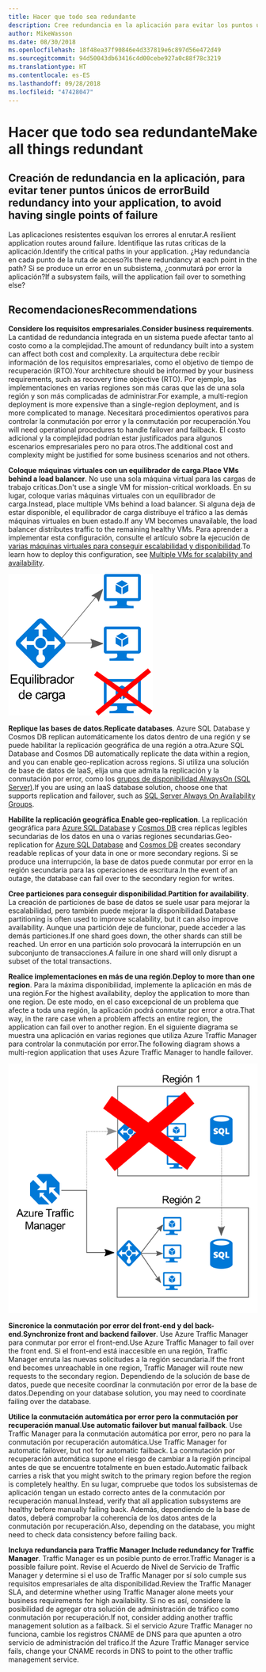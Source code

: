 ```yaml
---
title: Hacer que todo sea redundante
description: Cree redundancia en la aplicación para evitar los puntos únicos de error.
author: MikeWasson
ms.date: 08/30/2018
ms.openlocfilehash: 18f48ea37f90846e4d337819e6c897d56e472d49
ms.sourcegitcommit: 94d50043db63416c4d00cebe927a0c88f78c3219
ms.translationtype: HT
ms.contentlocale: es-ES
ms.lasthandoff: 09/28/2018
ms.locfileid: "47428047"
---
```

# <a name="make-all-things-redundant"></a><span data-ttu-id="1fd5f-103">Hacer que todo sea redundante</span><span class="sxs-lookup"><span data-stu-id="1fd5f-103">Make all things redundant</span></span>

## <a name="build-redundancy-into-your-application-to-avoid-having-single-points-of-failure"></a><span data-ttu-id="1fd5f-104">Creación de redundancia en la aplicación, para evitar tener puntos únicos de error</span><span class="sxs-lookup"><span data-stu-id="1fd5f-104">Build redundancy into your application, to avoid having single points of failure</span></span>

<span data-ttu-id="1fd5f-105">Las aplicaciones resistentes esquivan los errores al enrutar.</span><span class="sxs-lookup"><span data-stu-id="1fd5f-105">A resilient application routes around failure.</span></span> <span data-ttu-id="1fd5f-106">Identifique las rutas críticas de la aplicación.</span><span class="sxs-lookup"><span data-stu-id="1fd5f-106">Identify the critical paths in your application.</span></span> <span data-ttu-id="1fd5f-107">¿Hay redundancia en cada punto de la ruta de acceso?</span><span class="sxs-lookup"><span data-stu-id="1fd5f-107">Is there redundancy at each point in the path?</span></span> <span data-ttu-id="1fd5f-108">Si se produce un error en un subsistema, ¿conmutará por error la aplicación?</span><span class="sxs-lookup"><span data-stu-id="1fd5f-108">If a subsystem fails, will the application fail over to something else?</span></span>

## <a name="recommendations"></a><span data-ttu-id="1fd5f-109">Recomendaciones</span><span class="sxs-lookup"><span data-stu-id="1fd5f-109">Recommendations</span></span> 

<span data-ttu-id="1fd5f-110">**Considere los requisitos empresariales**.</span><span class="sxs-lookup"><span data-stu-id="1fd5f-110">**Consider business requirements**.</span></span> <span data-ttu-id="1fd5f-111">La cantidad de redundancia integrada en un sistema puede afectar tanto al costo como a la complejidad.</span><span class="sxs-lookup"><span data-stu-id="1fd5f-111">The amount of redundancy built into a system can affect both cost and complexity.</span></span> <span data-ttu-id="1fd5f-112">La arquitectura debe recibir información de los requisitos empresariales, como el objetivo de tiempo de recuperación (RTO).</span><span class="sxs-lookup"><span data-stu-id="1fd5f-112">Your architecture should be informed by your business requirements, such as recovery time objective (RTO).</span></span> <span data-ttu-id="1fd5f-113">Por ejemplo, las implementaciones en varias regiones son más caras que las de una sola región y son más complicadas de administrar.</span><span class="sxs-lookup"><span data-stu-id="1fd5f-113">For example, a multi-region deployment is more expensive than a single-region deployment, and is more complicated to manage.</span></span> <span data-ttu-id="1fd5f-114">Necesitará procedimientos operativos para controlar la conmutación por error y la conmutación por recuperación.</span><span class="sxs-lookup"><span data-stu-id="1fd5f-114">You will need operational procedures to handle failover and failback.</span></span> <span data-ttu-id="1fd5f-115">El costo adicional y la complejidad podrían estar justificados para algunos escenarios empresariales pero no para otros.</span><span class="sxs-lookup"><span data-stu-id="1fd5f-115">The additional cost and complexity might be justified for some business scenarios and not others.</span></span>

<span data-ttu-id="1fd5f-116">**Coloque máquinas virtuales con un equilibrador de carga**.</span><span class="sxs-lookup"><span data-stu-id="1fd5f-116">**Place VMs behind a load balancer**.</span></span> <span data-ttu-id="1fd5f-117">No use una sola máquina virtual para las cargas de trabajo críticas.</span><span class="sxs-lookup"><span data-stu-id="1fd5f-117">Don't use a single VM for mission-critical workloads.</span></span> <span data-ttu-id="1fd5f-118">En su lugar, coloque varias máquinas virtuales con un equilibrador de carga.</span><span class="sxs-lookup"><span data-stu-id="1fd5f-118">Instead, place multiple VMs behind a load balancer.</span></span> <span data-ttu-id="1fd5f-119">Si alguna deja de estar disponible, el equilibrador de carga distribuye el tráfico a las demás máquinas virtuales en buen estado.</span><span class="sxs-lookup"><span data-stu-id="1fd5f-119">If any VM becomes unavailable, the load balancer distributes traffic to the remaining healthy VMs.</span></span> <span data-ttu-id="1fd5f-120">Para aprender a implementar esta configuración, consulte el artículo sobre la ejecución de [varias máquinas virtuales para conseguir escalabilidad y disponibilidad][multi-vm-blueprint].</span><span class="sxs-lookup"><span data-stu-id="1fd5f-120">To learn how to deploy this configuration, see [Multiple VMs for scalability and availability][multi-vm-blueprint].</span></span>

![](./images/load-balancing.svg)

<span data-ttu-id="1fd5f-121">**Replique las bases de datos**.</span><span class="sxs-lookup"><span data-stu-id="1fd5f-121">**Replicate databases**.</span></span> <span data-ttu-id="1fd5f-122">Azure SQL Database y Cosmos DB replican automáticamente los datos dentro de una región y se puede habilitar la replicación geográfica de una región a otra.</span><span class="sxs-lookup"><span data-stu-id="1fd5f-122">Azure SQL Database and Cosmos DB automatically replicate the data within a region, and you can enable geo-replication across regions.</span></span> <span data-ttu-id="1fd5f-123">Si utiliza una solución de base de datos de IaaS, elija una que admita la replicación y la conmutación por error, como los [grupos de disponibilidad AlwaysOn (SQL Server)][sql-always-on].</span><span class="sxs-lookup"><span data-stu-id="1fd5f-123">If you are using an IaaS database solution, choose one that supports replication and failover, such as [SQL Server Always On Availability Groups][sql-always-on].</span></span> 

<span data-ttu-id="1fd5f-124">**Habilite la replicación geográfica**.</span><span class="sxs-lookup"><span data-stu-id="1fd5f-124">**Enable geo-replication**.</span></span> <span data-ttu-id="1fd5f-125">La replicación geográfica para [Azure SQL Database][sql-geo-replication] y [Cosmos DB][cosmosdb-geo-replication] crea réplicas legibles secundarias de los datos en una o varias regiones secundarias.</span><span class="sxs-lookup"><span data-stu-id="1fd5f-125">Geo-replication for [Azure SQL Database][sql-geo-replication] and [Cosmos DB][cosmosdb-geo-replication] creates secondary readable replicas of your data in one or more secondary regions.</span></span> <span data-ttu-id="1fd5f-126">Si se produce una interrupción, la base de datos puede conmutar por error en la región secundaria para las operaciones de escritura.</span><span class="sxs-lookup"><span data-stu-id="1fd5f-126">In the event of an outage, the database can fail over to the secondary region for writes.</span></span>

<span data-ttu-id="1fd5f-127">**Cree particiones para conseguir disponibilidad**.</span><span class="sxs-lookup"><span data-stu-id="1fd5f-127">**Partition for availability**.</span></span> <span data-ttu-id="1fd5f-128">La creación de particiones de base de datos se suele usar para mejorar la escalabilidad, pero también puede mejorar la disponibilidad.</span><span class="sxs-lookup"><span data-stu-id="1fd5f-128">Database partitioning is often used to improve scalability, but it can also improve availability.</span></span> <span data-ttu-id="1fd5f-129">Aunque una partición deje de funcionar, puede acceder a las demás particiones.</span><span class="sxs-lookup"><span data-stu-id="1fd5f-129">If one shard goes down, the other shards can still be reached.</span></span> <span data-ttu-id="1fd5f-130">Un error en una partición solo provocará la interrupción en un subconjunto de transacciones.</span><span class="sxs-lookup"><span data-stu-id="1fd5f-130">A failure in one shard will only disrupt a subset of the total transactions.</span></span> 

<span data-ttu-id="1fd5f-131">**Realice implementaciones en más de una región**.</span><span class="sxs-lookup"><span data-stu-id="1fd5f-131">**Deploy to more than one region**.</span></span> <span data-ttu-id="1fd5f-132">Para la máxima disponibilidad, implemente la aplicación en más de una región.</span><span class="sxs-lookup"><span data-stu-id="1fd5f-132">For the highest availability, deploy the application to more than one region.</span></span> <span data-ttu-id="1fd5f-133">De este modo, en el caso excepcional de un problema que afecte a toda una región, la aplicación podrá conmutar por error a otra.</span><span class="sxs-lookup"><span data-stu-id="1fd5f-133">That way, in the rare case when a problem affects an entire region, the application can fail over to another region.</span></span> <span data-ttu-id="1fd5f-134">En el siguiente diagrama se muestra una aplicación en varias regiones que utiliza Azure Traffic Manager para controlar la conmutación por error.</span><span class="sxs-lookup"><span data-stu-id="1fd5f-134">The following diagram shows a multi-region application that uses Azure Traffic Manager to handle failover.</span></span>

![](images/failover.svg)

<span data-ttu-id="1fd5f-135">**Sincronice la conmutación por error del front-end y del back-end**.</span><span class="sxs-lookup"><span data-stu-id="1fd5f-135">**Synchronize front and backend failover**.</span></span> <span data-ttu-id="1fd5f-136">Use Azure Traffic Manager para conmutar por error el front-end.</span><span class="sxs-lookup"><span data-stu-id="1fd5f-136">Use Azure Traffic Manager to fail over the front end.</span></span> <span data-ttu-id="1fd5f-137">Si el front-end está inaccesible en una región, Traffic Manager enruta las nuevas solicitudes a la región secundaria.</span><span class="sxs-lookup"><span data-stu-id="1fd5f-137">If the front end becomes unreachable in one region, Traffic Manager will route new requests to the secondary region.</span></span> <span data-ttu-id="1fd5f-138">Dependiendo de la solución de base de datos, puede que necesite coordinar la conmutación por error de la base de datos.</span><span class="sxs-lookup"><span data-stu-id="1fd5f-138">Depending on your database solution, you may need to coordinate failing over the database.</span></span> 

<span data-ttu-id="1fd5f-139">**Utilice la conmutación automática por error pero la conmutación por recuperación manual**.</span><span class="sxs-lookup"><span data-stu-id="1fd5f-139">**Use automatic failover but manual failback**.</span></span> <span data-ttu-id="1fd5f-140">Use Traffic Manager para la conmutación automática por error, pero no para la conmutación por recuperación automática.</span><span class="sxs-lookup"><span data-stu-id="1fd5f-140">Use Traffic Manager for automatic failover, but not for automatic failback.</span></span> <span data-ttu-id="1fd5f-141">La conmutación por recuperación automática supone el riesgo de cambiar a la región principal antes de que se encuentre totalmente en buen estado.</span><span class="sxs-lookup"><span data-stu-id="1fd5f-141">Automatic failback carries a risk that you might switch to the primary region before the region is completely healthy.</span></span> <span data-ttu-id="1fd5f-142">En su lugar, compruebe que todos los subsistemas de aplicación tengan un estado correcto antes de la conmutación por recuperación manual.</span><span class="sxs-lookup"><span data-stu-id="1fd5f-142">Instead, verify that all application subsystems are healthy before manually failing back.</span></span> <span data-ttu-id="1fd5f-143">Además, dependiendo de la base de datos, deberá comprobar la coherencia de los datos antes de la conmutación por recuperación.</span><span class="sxs-lookup"><span data-stu-id="1fd5f-143">Also, depending on the database, you might need to check data consistency before failing back.</span></span>

<span data-ttu-id="1fd5f-144">**Incluya redundancia para Traffic Manager**.</span><span class="sxs-lookup"><span data-stu-id="1fd5f-144">**Include redundancy for Traffic Manager**.</span></span> <span data-ttu-id="1fd5f-145">Traffic Manager es un posible punto de error.</span><span class="sxs-lookup"><span data-stu-id="1fd5f-145">Traffic Manager is a possible failure point.</span></span> <span data-ttu-id="1fd5f-146">Revise el Acuerdo de Nivel de Servicio de Traffic Manager y determine si el uso de Traffic Manager por sí solo cumple sus requisitos empresariales de alta disponibilidad.</span><span class="sxs-lookup"><span data-stu-id="1fd5f-146">Review the Traffic Manager SLA, and determine whether using Traffic Manager alone meets your business requirements for high availability.</span></span> <span data-ttu-id="1fd5f-147">Si no es así, considere la posibilidad de agregar otra solución de administración de tráfico como conmutación por recuperación.</span><span class="sxs-lookup"><span data-stu-id="1fd5f-147">If not, consider adding another traffic management solution as a failback.</span></span> <span data-ttu-id="1fd5f-148">Si el servicio Azure Traffic Manager no funciona, cambie los registros CNAME de DNS para que apunten a otro servicio de administración del tráfico.</span><span class="sxs-lookup"><span data-stu-id="1fd5f-148">If the Azure Traffic Manager service fails, change your CNAME records in DNS to point to the other traffic management service.</span></span>



<!-- links -->

[multi-vm-blueprint]: ../../reference-architectures/virtual-machines-windows/multi-vm.md

[cassandra]: https://cassandra.apache.org/
[cosmosdb-geo-replication]: /azure/cosmos-db/distribute-data-globally
[sql-always-on]: https://msdn.microsoft.com/library/hh510230.aspx
[sql-geo-replication]: /azure/sql-database/sql-database-geo-replication-overview
